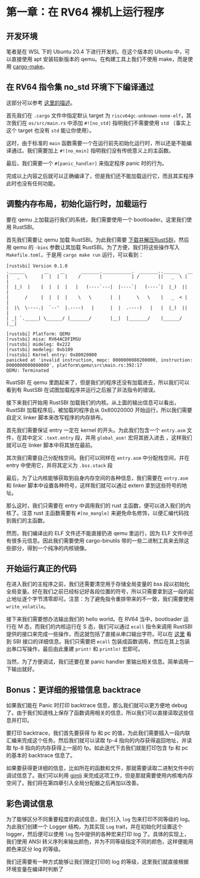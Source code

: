 # 第一章：在 RV64 裸机上运行程序

## 开发环境

笔者是在 WSL 下的 Ubuntu 20.4 下进行开发的。在这个版本的 Ubuntu 中，可以直接使用 apt 安装较新版本的 qemu。在构建工具上我们不使用 make，而是使用 [cargo-make](https://github.com/sagiegurari/cargo-make)。

## 在 RV64 指令集 no_std 环境下下编译通过

这部分可以参考 [这里的描述](https://docs.rust-embedded.org/embedonomicon/smallest-no-std.html)。

首先我们在 `.cargo` 文件中指定默认 target 为 `riscv64gc-unknown-none-elf`，其次我们在 `os/src/main.rs` 中添加 `#![no_std]` 指明我们不需要使用 `std` （事实上这个 target 也没有 `std` 能让你使用）。

这时，由于标准的 `main` 函数需要一个在运行前先初始化运行时，所以还是不能编译通过。我们需要加上 `#![no_main]` 指明我们没有传统意义上的主函数。

最后，我们需要一个 `#[panic_handler]` 来指定程序 panic 时的行为。

完成以上内容之后就可以正确编译了，但是我们还不能加载运行它，而且其实程序此时也没有任何功能。

## 调整内存布局，初始化运行时，加载运行

要在 qemu 上加载运行我们的系统，我们需要使用一个 bootloader。这里我们使用 RustSBI。

首先我们需要让 qemu 加载 RustSBI。为此我们需要 [下载并解压RustSBI](https://github.com/luojia65/rustsbi/releases/tag/v0.0.2)，然后用 qemu 的 `-bios` 参数让其加载 RustSBI。为了方便，我们将这些操作写入 `Makefile.toml`，于是用 `cargo make run` 运行，可以看到：

```
[rustsbi] Version 0.1.0
.______       __    __      _______.___________.  _______..______   __
|   _  \     |  |  |  |    /       |           | /       ||   _  \ |  |
|  |_)  |    |  |  |  |   |   (----`---|  |----`|   (----`|  |_)  ||  |
|      /     |  |  |  |    \   \       |  |      \   \    |   _  < |  |
|  |\  \----.|  `--'  |.----)   |      |  |  .----)   |   |  |_)  ||  |
| _| `._____| \______/ |_______/       |__|  |_______/    |______/ |__|

[rustsbi] Platform: QEMU
[rustsbi] misa: RV64ACDFIMSU
[rustsbi] mideleg: 0x222
[rustsbi] medeleg: 0xb109
[rustsbi] Kernel entry: 0x80020000
panicked at 'invalid instruction, mepc: 0000000080200000, instruction: 0000000000000000', platform\qemu\src\main.rs:392:17
QEMU: Terminated
```

RustSBI 在 qemu 里跑起来了，但是我们的程序还没有加载进去，所以我们可以看到有 RustSBI 在试图加载程序并运行之后报了非法指令的错误。

接下来我们开始用 RustSBI 加载我们的内核。从上面的输出信息可以看出，RustSBI 加载程序后，被加载的程序会从 0x80020000 开始运行，所以我们需要自定义 linker 脚本来改写程序的内存排布。

首先我们需要保证 entry 一定在 kernel 的开头。为此我们包含一个 `entry.asm` 文件，在其中定义 `.text.entry` 段，并用 `global_asm!` 宏将其嵌入进去 ，这样我们就可以在 linker 脚本中将其放在最前。

其次我们需要自己分配栈空间。我们可以同样在 `entry.asm` 中分配栈空间，并在 entry 中使用它，并将其定义为 `.bss.stack` 段

最后，为了让内核能够获取到自身内存空间的各种信息，我们需要在  `entry.asm` 和 linker 脚本中设置各种符号，这样我们就可以通过 extern 拿到这些符号的地址。

那么这时，我们只需要在 entry 中调用我们的 rust 主函数，便可以进入我们的内核了。注意 rust 主函数需要有 `#[no_mangle]` 来避免命名修饰，以便汇编代码找到我们的主函数。

然而，我们编译出的 ELF 文件还不能直接扔进 qemu 里运行，因为 ELF 文件中还有很多元信息。因此我们需要使用 cargo-binutils 带的一些二进制工具来去除这些部分，得到一个纯净的内核镜像。

## 开始运行真正的代码

在进入我们的主程序之前，我们还需要清空用于存储全局变量的 bss 段以初始化全局变量。好在我们之前已经标记好各段位置的符号，所以只需要拿到这一段的起止地址逐个字节清零即可。注意：为了避免指令重排带来的不一致，我们需要使用 `write_volatile`。

接下来我们需要想办法输出我们的 hello world。在 RV64 当中，bootloader 运行在 M 态，而我们的内核运行在 S 态，我们可以通过 `ecall` 指令来调用 RustSBI 提供的接口来完成一些操作，而这就包括了直接从串口输出字符。可以在 [这里](https://github.com/riscv/riscv-sbi-doc/blob/master/riscv-sbi.adoc) 看到 SBI 接口的详细信息。我们只需要把 `ecall` 包装成函数调用，然后在其上包装出串口写操作，最后由此重建 `print!` 和 `println!` 宏即可。

当然，为了方便调试，我们还要在里 panic handler 里输出相关信息。简单调用一下输出就好。

## Bonus：更详细的报错信息 backtrace

如果我们能在 Panic 时打印 backtrace 信息，那么我们就可以更方便地 debug 了。由于我们知道栈上保存了函数调用相关的信息，所以我们可以直接读取这些信息并打印。

要打印 backtrace，我们首先要获得 fp 和 pc 的值，为此我们需要插入一段内联汇编来完成这个任务。然后我们就可以读取 fp-4 指向的内存获得返回地址，并读取 fp-8 指向的内存获得上一层的 fp。如此迭代下去我们就能打印包含 fp 和 pc 的基本的 backtrace 信息了。

如果要获得更详细的信息，比如所在的函数和文件，那就需要读取二进制文件中的调试信息了。我们可以利用 [gimli](https://docs.rs/gimli/0.23.0/gimli/) 来完成这项工作，但是那就需要使用内核堆内存空间了。我们将在第四章引入全局分配器之后再加以改善。

## 彩色调试信息

为了能够区分不同重要程度的调试信息，我们引入 `log` 包来打印不同等级的 log。为此我们创建一个 Logger 结构，为其实现 `Log` trait，并在初始化时设置这个 logger，然后便可以使用 `log` 包中提供的各种宏来打印 log 了。具体的实现上，我们使用 ANSI 转义序列来输出颜色，并为不同等级指定不同的颜色，这样便能用颜色来区分 log 的等级。

我们还需要有一种方式能够让我们限定打印的 log 的等级，这里我们就直接根据环境变量在编译时判断了